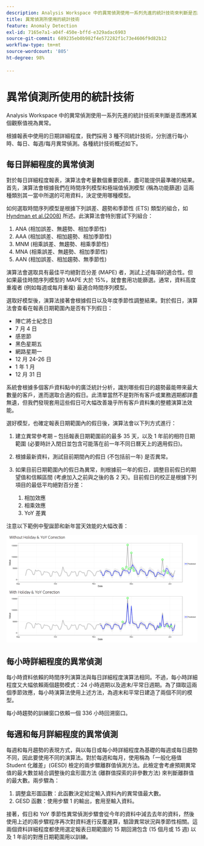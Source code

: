 ```yaml
---
description: Analysis Workspace 中的異常偵測使用一系列先進的統計技術來判斷是否應將某個觀察值視為異常。
title: 異常偵測所使用的統計技術
feature: Anomaly Detection
exl-id: 7165e7a1-a04f-450e-bffd-e329adac6903
source-git-commit: 689235eb0b982f4e572282f1c73e4606f9d82b12
workflow-type: tm+mt
source-wordcount: '805'
ht-degree: 98%

---
```


# 異常偵測所使用的統計技術

Analysis Workspace 中的異常偵測使用一系列先進的統計技術來判斷是否應將某個觀察值視為異常。

根據報表中使用的日期詳細程度，我們採用 3 種不同統計技術，分別進行每小時、每日、每週/每月異常偵測。各種統計技術概述如下。

## 每日詳細程度的異常偵測

對於每日詳細程度報表，演算法會考量數個重要因素，盡可能提供最準確的結果。首先，演算法會根據我們在時間序列模型和極端值偵測模型 (稱為功能篩選) 這兩種類別其一當中所選的可用資料，決定使用哪種模型。

如何選取時間序列模型是根據下列誤差、趨勢和季節性 (ETS) 類型的組合，如 [Hyndman et al.(2008)](https://www.springer.com/us/book/9783540719168) 所述。此演算法會特別嘗試下列組合：

1. ANA (相加誤差、無趨勢、相加季節性)
1. AAA (相加誤差、相加趨勢、相加季節性)
1. MNM (相乘誤差、無趨勢、相乘季節性)
1. MNA (相乘誤差、無趨勢、相加季節性)
1. AAN (相加誤差、相加趨勢、無季節性)

演算法會選取具有最佳平均絕對百分差 (MAPE) 者，測試上述每項的適合性。但如果最佳時間序列模型的 MAPE 大於 15%，就會套用功能篩選。通常，資料高度重複者 (例如每週或每月重複) 最適合時間序列模型。

選取好模型後，演算法接著會根據假日以及年度季節性調整結果。對於假日，演算法會查看在報表日期範圍內是否有下列假日：

* 陣亡將士紀念日
* 7 月 4 日
* 感恩節
* 黑色星期五
* 網路星期一
* 12 月 24-26 日
* 1 年 1 月
* 12 月 31 日

系統會根據多個客戶資料點中的廣泛統計分析，識別哪些假日的趨勢最能帶來最大數量的客戶，進而選取合適的假日。此清單當然不是對所有客戶或業務週期都詳盡無遺，但我們發現套用這些假日可大幅改善幾乎所有客戶資料集的整體演算法效能。

選好模型，也確定報表日期範圍內的假日後，演算法會以下列方式進行：

1. 建立異常參考期 – 包括報表日期範圍前的最多 35 天，以及 1 年前的相符日期範圍 (必要時計入閏日並包含可能落在前一年不同日曆天上的適用假日)。
1. 根據最新資料，測試目前期間內的假日 (不包括前一年) 是否異常。
1. 如果目前日期範圍內的假日為異常，則根據前一年的假日，調整目前假日的期望值和信賴區間 (考慮加入之前與之後的各 2 天)。目前假日的校正是根據下列項目的最低平均絕對百分差：

   1. 相加效應
   1. 相乘效應
   1. YoY 差異

注意以下範例中聖誕節和新年當天效能的大幅改善：

![兩個折線圖顯示有或沒有假日效能時的效能變化。](assets/anomaly_statistics.png)

## 每小時詳細程度的異常偵測

每小時資料依賴的時間序列演算法與每日詳細程度演算法相同。不過，每小時詳細程度又大幅依賴兩個趨勢模式：24 小時週期以及週末/平常日週期。為了擷取這兩個季節效應，每小時演算法使用上述方法，為週末和平常日建造了兩個不同的模型。

每小時趨勢的訓練窗口依賴一個 336 小時回溯窗口。

## 每週和每月詳細程度的異常偵測

每週和每月趨勢的表現方式，與以每日或每小時詳細程度為基礎的每週或每日趨勢不同，因此要使用不同的演算法。對於每週和每月，使用稱為「一般化極值 Student 化離差」(GESD) 檢定的兩步驟離群值偵測方法。此檢定會考慮預期異常值的最大數並結合調整後的盒形圖方法 (離群值探索的非參數方法) 來判斷離群值的最大數。兩步驟為：

1. 調整盒形圖函數：此函數決定給定輸入資料內的異常值最大數。
1. GESD 函數：使用步驟 1 的輸出，套用至輸入資料。

接著，假日和 YoY 季節性異常偵測步驟會從今年的資料中減去去年的資料，然後使用上述的兩步驟程序再次對資料進行反覆運算，驗證異常狀況與季節性相關。這兩個資料詳細程度都使用選定報表日期範圍的 15 期回溯包含 (15 個月或 15 週) 以及 1 年前的對應日期範圍用以訓練。
